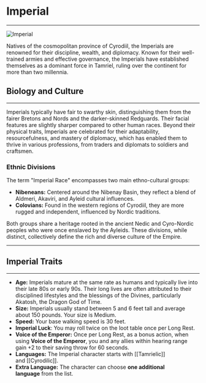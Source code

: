 # Imperial  

___  

<img src='https://steamuserimages-a.akamaihd.net/ugc/440605165249121934/53C507C195647687A2128FD63D4512E444BD825D/' alt='Imperial' />  

Natives of the cosmopolitan province of Cyrodiil, the Imperials are renowned for their discipline, wealth, and diplomacy. Known for their well-trained armies and effective governance, the Imperials have established themselves as a dominant force in Tamriel, ruling over the continent for more than two millennia.

## Biology and Culture  

___  

Imperials typically have fair to swarthy skin, distinguishing them from the fairer Bretons and Nords and the darker-skinned Redguards. Their facial features are slightly sharper compared to other human races. Beyond their physical traits, Imperials are celebrated for their adaptability, resourcefulness, and mastery of diplomacy, which has enabled them to thrive in various professions, from traders and diplomats to soldiers and craftsmen.  

### Ethnic Divisions  

The term "Imperial Race" encompasses two main ethno-cultural groups:  
- **Nibeneans:** Centered around the Nibenay Basin, they reflect a blend of Aldmeri, Akaviri, and Ayleid cultural influences.  
- **Colovians:** Found in the western regions of Cyrodiil, they are more rugged and independent, influenced by Nordic traditions.  

Both groups share a heritage rooted in the ancient Nedic and Cyro-Nordic peoples who were once enslaved by the Ayleids. These divisions, while distinct, collectively define the rich and diverse culture of the Empire.  

---

## Imperial Traits  

___  

- **Age:** Imperials mature at the same rate as humans and typically live into their late 80s or early 90s. Their long lives are often attributed to their disciplined lifestyles and the blessings of the Divines, particularly Akatosh, the Dragon God of Time.
- **Size:** Imperials usually stand between 5 and 6 feet tall and average about 150 pounds. Your size is Medium.
- **Speed:** Your base walking speed is 30 feet.
- **Imperial Luck**: You may roll twice on the loot table once per Long Rest.
- **Voice of the Emperor:** Once per Long Rest, as a bonus action, when using **Voice of the Emperor**, you and any allies within hearing range gain +2 to their saving throw for 60 seconds.
- **Languages:** The Imperial character starts with [[Tamrielic]] and [[Cyrodilic]].
- **Extra Language:** The character can choose **one additional language** from the list.